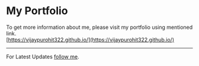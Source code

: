 # My Portfolio 
To get more information about me, please visit my portfolio using mentioned link.
<br>
[https://vijaypurohit322.github.io/](https://vijaypurohit322.github.io/)

-------------

 For Latest Updates [follow me](https://github.com/vijaypurohit322). 
